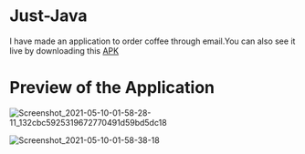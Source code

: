 # Just-Java
I have made an application to order coffee through email.You can also see it live by downloading this [APK](https://github.com/jayakumari1503/Just-Java/releases/download/v1/app-debug.apk)

# Preview of the Application
![Screenshot_2021-05-10-01-58-28-11_132cbc5925319672770491d59bd5dc18](https://user-images.githubusercontent.com/78533628/117586259-b7808100-b134-11eb-800b-23b652cd7e6f.jpg)

![Screenshot_2021-05-10-01-58-38-18](https://user-images.githubusercontent.com/78533628/117586263-bc453500-b134-11eb-8a1c-dc9fb214b17c.jpg)
